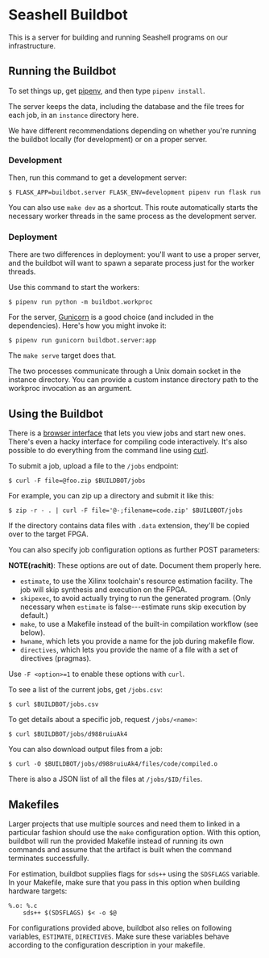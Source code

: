 Seashell Buildbot
=================

This is a server for building and running Seashell programs on our infrastructure.


Running the Buildbot
--------------------

To set things up, get [pipenv][], and then type `pipenv install`.

The server keeps the data, including the database and the file trees for each job, in an `instance` directory here.

We have different recommendations depending on whether you're running the buildbot locally (for development) or on a proper server.

### Development

Then, run this command to get a development server:

    $ FLASK_APP=buildbot.server FLASK_ENV=development pipenv run flask run

You can also use `make dev` as a shortcut.
This route automatically starts the necessary worker threads in the same process as the development server.

### Deployment

There are two differences in deployment: you'll want to use a proper server, and the buildbot will want to spawn a separate process just for the worker threads.

Use this command to start the workers:

    $ pipenv run python -m buildbot.workproc

For the server, [Gunicorn][] is a good choice (and included in the dependencies). Here's how you might invoke it:

    $ pipenv run gunicorn buildbot.server:app

The `make serve` target does that.

The two processes communicate through a Unix domain socket in the instance directory.
You can provide a custom instance directory path to the workproc invocation as an argument.

[gunicorn]: http://gunicorn.org
[pipenv]: http://pipenv.org
[yarn]: https://yarnpkg.com/en/
[npm]: http://npmjs.com


Using the Buildbot
------------------

There is a [browser interface](http://gorgonzola.cs.cornell.edu:8000/) that lets you view jobs and start new ones.
There's even a hacky interface for compiling code interactively.
It's also possible to do everything from the command line using [curl][].

To submit a job, upload a file to the `/jobs` endpoint:

    $ curl -F file=@foo.zip $BUILDBOT/jobs

For example, you can zip up a directory and submit it like this:

    $ zip -r - . | curl -F file='@-;filename=code.zip' $BUILDBOT/jobs

If the directory contains data files with `.data` extension, they'll be copied over to the target FPGA.

You can also specify job configuration options as further POST parameters:

**NOTE(rachit)**: These options are out of date. Document them properly here.

- `estimate`, to use the Xilinx toolchain's resource estimation facility. The job will skip synthesis and execution on the FPGA.
- `skipexec`, to avoid actually trying to run the generated program. (Only necessary when `estimate` is false---estimate runs skip execution by default.)
- `make`, to use a Makefile instead of the built-in compilation workflow (see below).
- `hwname`, which lets you provide a name for the job during makefile flow.
- `directives`, which lets you provide the name of a file with a set of directives (pragmas).

Use `-F <option>=1` to enable these options with `curl`.

To see a list of the current jobs, get `/jobs.csv`:

    $ curl $BUILDBOT/jobs.csv

To get details about a specific job, request `/jobs/<name>`:

    $ curl $BUILDBOT/jobs/d988ruiuAk4

You can also download output files from a job:

    $ curl -O $BUILDBOT/jobs/d988ruiuAk4/files/code/compiled.o

There is also a JSON list of all the files at `/jobs/$ID/files`.


Makefiles
---------

Larger projects that use multiple sources and need them to linked in a particular fashion should use the `make` configuration option. With this option, buildbot will run the provided Makefile instead of running its own commands and assume that the artifact is built when the command terminates successfully.

For estimation, buildbot supplies flags for `sds++` using the `SDSFLAGS` variable. In your Makefile, make sure that you pass in this option when building hardware targets:

```make
%.o: %.c
    sds++ $(SDSFLAGS) $< -o $@
```
For configurations provided above, buildbot also relies on following variables, `ESTIMATE`, `DIRECTIVES`. Make sure these variables behave according to the configuration description in your makefile.

[curl]: https://curl.haxx.se
